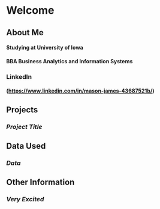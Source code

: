 # **Welcome**
## **About Me**
#### Studying at University of Iowa
#### BBA Business Analytics and Information Systems
### LinkedIn 
#### (https://www.linkedin.com/in/mason-james-43687521b/)
## **Projects**
### *Project Title*
## **Data Used**
### *Data*
## **Other Information**
### *Very Excited*
